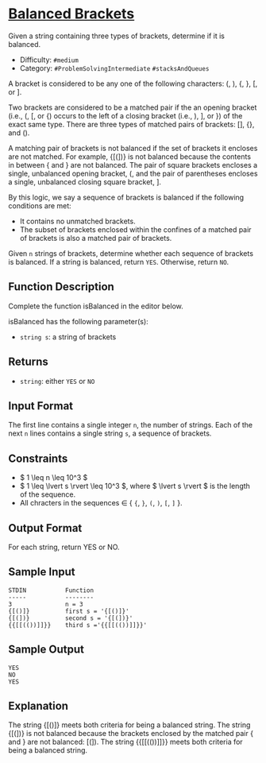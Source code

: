 # [Balanced Brackets](https://www.hackerrank.com/challenges/balanced-brackets/)

Given a string containing three types of brackets, determine if it is balanced.

- Difficulty:  `#medium`
- Category: `#ProblemSolvingIntermediate` `#stacksAndQueues`

A bracket is considered to be any one of the following characters:
(, ), {, }, [, or ].

Two brackets are considered to be a matched pair if the an opening bracket
(i.e., (, [, or {) occurs to the left of a closing bracket (i.e., ), ], or })
of the exact same type. There are three types of matched pairs of brackets:
[], {}, and ().

A matching pair of brackets is not balanced if the set of brackets it encloses
are not matched. For example, {[(])} is not balanced because the contents
in between { and } are not balanced.
The pair of square brackets encloses a single, unbalanced opening bracket,
(, and the pair of parentheses encloses a single,
unbalanced closing square bracket, ].

By this logic, we say a sequence of brackets is balanced if
the following conditions are met:

- It contains no unmatched brackets.
- The subset of brackets enclosed within the confines of a matched
pair of brackets is also a matched pair of brackets.

Given `n` strings of brackets, determine whether each sequence
of brackets is balanced. If a string is balanced, return `YES`.
Otherwise, return `NO`.

## Function Description

Complete the function isBalanced in the editor below.

isBalanced has the following parameter(s):

- `string s`: a string of brackets

## Returns

- `string`: either `YES` or `NO`

## Input Format

The first line contains a single integer `n`, the number of strings.
Each of the next `n` lines contains a single string `s`, a sequence of brackets.

## Constraints

- $ 1 \leq n \leq 10^3 $
- $ 1 \leq \lvert s \rvert \leq 10^3 $, where $ \lvert s \rvert  $ is the length
of the sequence.
- All chracters in the sequences ∈ { `{`, `}`, `(`, `)`, `[`, `]` }.

## Output Format

For each string, return YES or NO.

## Sample Input

```text
STDIN           Function
-----           --------
3               n = 3
{[()]}          first s = '{[()]}'
{[(])}          second s = '{[(])}'
{{[[(())]]}}    third s ='{{[[(())]]}}'
```

## Sample Output

```text
YES
NO
YES
```

## Explanation

The string {[()]} meets both criteria for being a balanced string.
The string {[(])} is not balanced because the brackets enclosed
by the matched pair { and } are not balanced: [(]).
The string {{[[(())]]}} meets both criteria for being a balanced string.
